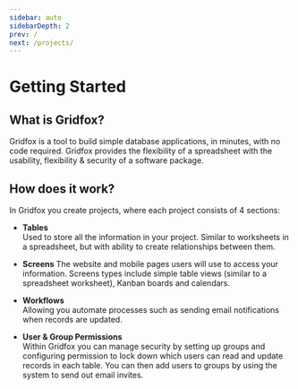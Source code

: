```yaml
---
sidebar: auto
sidebarDepth: 2
prev: /
next: /projects/
---
```

# Getting Started

## What is Gridfox?
Gridfox is a tool to build simple database applications, in minutes, with no code required.  Gridfox provides the flexibility of a spreadsheet with the usability, flexibility & security of a software package.

## How does it work?
In Gridfox you create projects, where each project consists of 4 sections: 

* **Tables**      
Used to store all the information in your project.  Similar to worksheets in a spreadsheet, but with ability to create relationships between them.

* **Screens**
The website and mobile pages users will use to access your information.  Screens types include simple table views (similar to a spreadsheet worksheet), Kanban boards and calendars.

* **Workflows**        
Allowing you automate processes such as sending email notifications when records are updated.

* **User & Group Permissions**        
Within Gridfox you can manage security by setting up groups and configuring permission to lock down which users can read and update records in each table.  You can then add users to groups by using the system to send out email invites.

